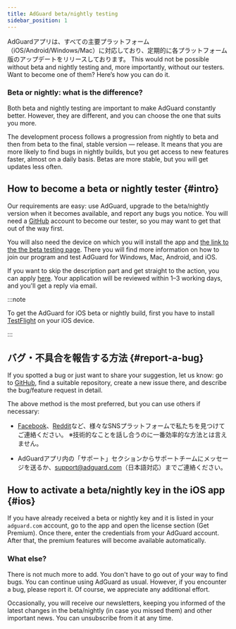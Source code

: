 ```yaml
---
title: AdGuard beta/nightly testing
sidebar_position: 1
---
```


AdGuardアプリは、すべての主要プラットフォーム（iOS/Android/Windows/Mac）に対応しており、定期的に各プラットフォーム版のアップデートをリリースしております。 This would not be possible without beta and nightly testing and, more importantly, without our testers. Want to become one of them? Here’s how you can do it.

### Beta or nightly: what is the difference?

Both beta and nightly testing are important to make AdGuard constantly better. However, they are different, and you can choose the one that suits you more.

The development process follows a progression from nightly to beta and then from beta to the final, stable version — release. It means that you are more likely to find bugs in nightly builds, but you get access to new features faster, almost on a daily basis. Betas are more stable, but you will get updates less often.

## How to become a beta or nightly tester {#intro}

Our requirements are easy: use AdGuard, upgrade to the beta/nightly version when it becomes available, and report any bugs you notice. You will need a [GitHub](https://github.com/) account to become our tester, so you may want to get that out of the way first.

You will also need the device on which you will install the app and [the link to the the beta testing page](https://adguard.com/beta.html). There you will find more information on how to join our program and test AdGuard for Windows, Mac, Android, and iOS.

If you want to skip the description part and get straight to the action, you can apply [here](https://surveys.adguard.com/beta_testing_program/form.html). Your application will be reviewed within 1–3 working days, and you'll get a reply via email.

:::note

To get the AdGuard for iOS beta or nightly build, first you have to install [TestFlight](https://apps.apple.com/app/testflight/id899247664) on your iOS device.

:::

## バグ・不具合を報告する方法 {#report-a-bug}

If you spotted a bug or just want to share your suggestion, let us know: go to [GitHub](https://github.com/AdguardTeam/), find a suitable repository, create a new issue there, and describe the bug/feature request in detail.

The above method is the most preferred, but you can use others if necessary:

- [Facebook](https://www.facebook.com/AdguardEn/)、[Reddit](https://www.reddit.com/r/Adguard/)など、様々なSNSプラットフォームで私たちを見つけてご連絡ください。 ※技術的なことを話し合うのに一番効率的な方法とは言えません。

- AdGuardアプリ内の「サポート」セクションからサポートチームにメッセージを送るか、[support@adguard.com](mailto:support@adguard.com)（日本語対応）までご連絡ください。

## How to activate a beta/nightly key in the iOS app {#ios}

If you have already received a beta or nightly key and it is listed in your `adguard.com` account, go to the app and open the license section (Get Premium). Once there, enter the credentials from your AdGuard account. After that, the premium features will become available automatically.

### What else?

There is not much more to add. You don't have to go out of your way to find bugs. You can continue using AdGuard as usual. However, if you encounter a bug, please report it. Of course, we appreciate any additional effort.

Occasionally, you will receive our newsletters, keeping you informed of the latest changes in the beta/nightly (in case you missed them) and other important news. You can unsubscribe from it at any time.
